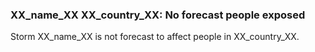 ### XX_name_XX XX_country_XX: No forecast people exposed

Storm XX_name_XX is not forecast to affect people in XX_country_XX.
